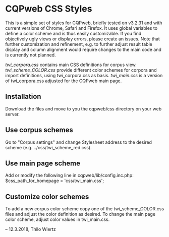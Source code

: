 # CQPweb CSS Styles
This is a simple set of styles for CQPweb, briefly tested on v3.2.31 and with current versions of Chrome, Safari and Firefox. It uses global variables to define a color scheme and is thus easily customizable. If you find objectively ugly views or display errors, please create an issues. Note that further customization and refinement, e.g. to further adjust result table display and column alignment would require changes to the main code and is currently not planned.

*twi_corpora.css* contains main CSS definitions for corpus view. 
*twi_scheme_COLOR.css* provide different color schemes for corpora and import definitions, using twi_corpora.css as basis.
*twi_main.css* is a version of twi_corpora.css adjusted for the CQPweb main page.

## Installation
Download the files and move to you the cqpweb/css directory on your web server.

## Use corpus schemes
Go to "Corpus settings" and change Stylesheet address to the desired scheme (e.g. ../css/twi_scheme_red.css).

## Use main page scheme
Add or modify the following line in cqpweb/lib/config.inc.php:
$css_path_for_homepage = 'css/twi_main.css';

## Customize color schemes 
To add a new corpus color scheme copy one of the twi_scheme_COLOR.css files and adjust the color definition as desired.
To change the main page color scheme, adjust color values in twi_main.css.



– 12.3.2018, Thilo Wiertz

